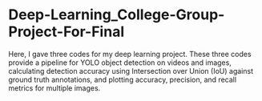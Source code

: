 # Deep-Learning_College-Group-Project-For-Final
Here, I gave three codes for my deep learning project. These three codes provide a pipeline for YOLO object detection on videos and images, calculating detection accuracy using Intersection over Union (IoU) against ground truth annotations, and plotting accuracy, precision, and recall metrics for multiple images.

